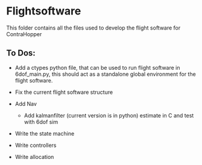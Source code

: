 # Flightsoftware
This folder contains all the files used to develop the flight software for ContraHopper

## To Dos:
- Add a ctypes python file, that can be used to run flight software in 6dof_main.py, this should act as a standalone global environment for the flight software.

- Fix the current flight software structure  

- Add Nav 
    - Add kalmanfilter (current version is in python) estimate in C and test with 6dof sim

- Write the state machine

- Write controllers

- Write allocation
